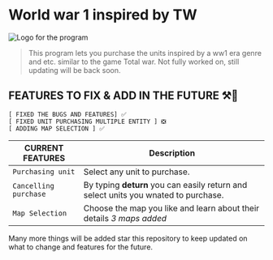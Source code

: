 # World war 1 inspired by TW

![Logo for the program](https://external-content.duckduckgo.com/iu/?u=https%3A%2F%2Fsi.wsj.net%2Fpublic%2Fresources%2Fimages%2FOB-YQ957_robert_P_20130825174004.jpg&f=1&nofb=1&ipt=e0d7964a2cbdffc9f130f56043aee99b9fe5d053ea360bac8cb04c936af02be2&ipo=images)

> This program lets you purchase the units inspired by a ww1 era genre and etc. similar to the game Total war.
> Not fully worked on, still updating will be back soon.

## FEATURES TO FIX & ADD IN THE FUTURE ⚒🚧

    [ FIXED THE BUGS AND FEATURES] ✅
    [ FIXED UNIT PURCHASING MULTIPLE ENTITY ] ❎
    [ ADDING MAP SELECTION ] ✅

| CURRENT FEATURES | Description |
| --- | --- |
| `Purchasing unit` | Select any unit to purchase. |
| `Cancelling purchase` | By typing **deturn** you can easily return and select units you wnated to purchase. |
| `Map Selection` | Choose the map you like and learn about their details *3 maps added* |

Many more things will be added star this repository to keep updated on what to change and features for the future.
